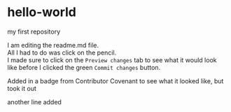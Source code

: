 # hello-world
my first repository

I am editing the readme.md file.  
All I had to do was click on the pencil.  
I made sure to click on the `Preview changes` tab to see what it would look like before I clicked the green `Commit changes` button.

Added in a badge from Contributor Covenant to see what it looked like, but took it out

another line added
